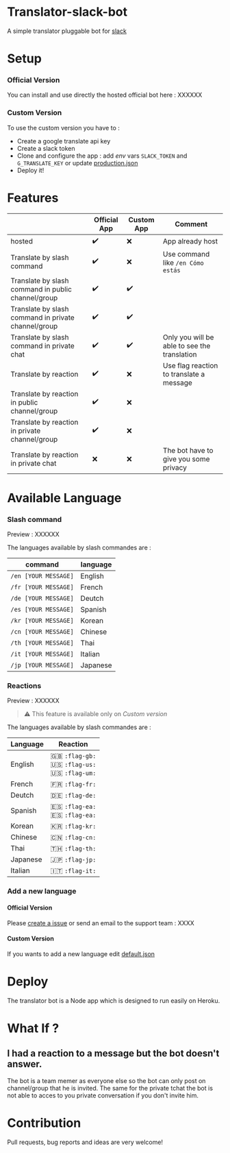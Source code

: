 # Translator-slack-bot

A simple translator pluggable bot for [slack](https://slack.com/)

# Setup

### Official Version

You can install and use directly the hosted official bot here : XXXXXX

### Custom Version

To use the custom version you have to :
* Create a google translate api key
* Create a slack token
* Clone and configure the app : add *env* vars `SLACK_TOKEN` and `G_TRANSLATE_KEY` or update [production.json](/config/production.json)
* Deploy it!

# Features

|  | Official App | Custom App  | Comment |
| ------------- |-------------| -----| --- |
| hosted | :heavy_check_mark:  | :x: | App already host  |
| Translate by slash command | :heavy_check_mark: | :x: | Use command like `/en Cómo estás` |
| Translate by slash command in public channel/group |  :heavy_check_mark:    | :heavy_check_mark: |  |
| Translate by slash command in private channel/group | :heavy_check_mark:      | :heavy_check_mark: |  |
| Translate by slash command in private chat| :heavy_check_mark: | :heavy_check_mark: |  Only you will be able to see the translation |
| Translate by reaction | :heavy_check_mark: | :x: | Use flag reaction to translate a message |
| Translate by reaction in public channel/group |  :heavy_check_mark:    | :x: |  |
| Translate by reaction in private channel/group | :heavy_check_mark:      | :x: |  |
| Translate by reaction in private chat| :x: | :x: |  The bot have to give you some privacy |

# Available Language

### Slash command

Preview : XXXXXX

The languages available by slash commandes are :

| command | language |
| ---- | ---- |
| `/en [YOUR MESSAGE]` | English |
| `/fr [YOUR MESSAGE]` | French |
| `/de [YOUR MESSAGE]` | Deutch |
| `/es [YOUR MESSAGE]` | Spanish |
| `/kr [YOUR MESSAGE]` | Korean |
| `/cn [YOUR MESSAGE]` | Chinese |
| `/th [YOUR MESSAGE]` | Thai |
| `/it [YOUR MESSAGE]` | Italian |
| `/jp [YOUR MESSAGE]` | Japanese |


### Reactions

Preview : XXXXXX

> :warning: This feature is available only on *Custom version*

The languages available by slash commandes are :

| Language | Reaction |
| ---- | ---- |
| English | :gb: `:flag-gb:` <br> :us: `:flag-us:` <br> :us: `:flag-um:` |
| French | :fr: `:flag-fr:` |
| Deutch | :de: `:flag-de:` |
| Spanish | :es: `:flag-ea:` <br> :es: `:flag-ea:` |
| Korean | :kr: `:flag-kr:`|
| Chinese | :cn: `:flag-cn:`|
| Thai | 🇹🇭  `:flag-th:`|
| Japanese | :jp:  `:flag-jp:`|
| Italian | :it:  `:flag-it:`|

### Add a new language

#### Official Version

Please [create a issue](https://github.com/olivierodo/translator-slack-bot/issues/new) or send an email to the support team : XXXX

#### Custom Version

If you wants to add a new language edit [default.json](/config/defaulg.json)

# Deploy

The translator bot is a Node app which is designed to run easily on Heroku.

# What If ?

## I had a reaction to a message but the bot doesn't answer.

The bot is a team memer as everyone else so the bot can only post on channel/group that he is invited.
The same for the private tchat the bot is not able to acces to you private conversation if you don't invite him.

# Contribution

Pull requests, bug reports and ideas are very welcome!
